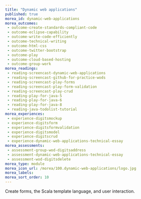 ```yaml
---
title: "Dynamic web applications"
published: true
morea_id: dynamic-web-applications
morea_outcomes:
 - outcome-create-standards-compliant-code
 - outcome-eclipse-capability
 - outcome-write-code-efficiently
 - outcome-technical-writing
 - outcome-html-css
 - outcome-twitter-bootstrap
 - outcome-play
 - outcome-cloud-based-hosting
 - outcome-group-work
morea_readings:
 - reading-screencast-dynamic-web-applications
 - reading-screencast-github-for-practice-wods
 - reading-screencast-play-forms
 - reading-screencast-play-form-validation
 - reading-screencast-play-crud
 - reading-play-for-java-5
 - reading-play-for-java-6
 - reading-play-for-java-8
 - reading-java-todolist-tutorial
morea_experiences:
 - experience-digitsmockup
 - experience-digitsform
 - experience-digitsformvalidation
 - experience-digitsmodel
 - experience-digitscrud
 - experience-dynamic-web-applications-technical-essay
morea_assessments:
 - assessment-group-wod-digitsaddress
 - assessment-dynamic-web-applications-technical-essay
 - assessment-wod-digitsdelete
morea_type: module
morea_icon_url: /morea/100.dynamic-web-applications/logo.jpg
morea_labels:
morea_sort_order: 10
---
```


Create forms, the Scala template language, and user interaction.



